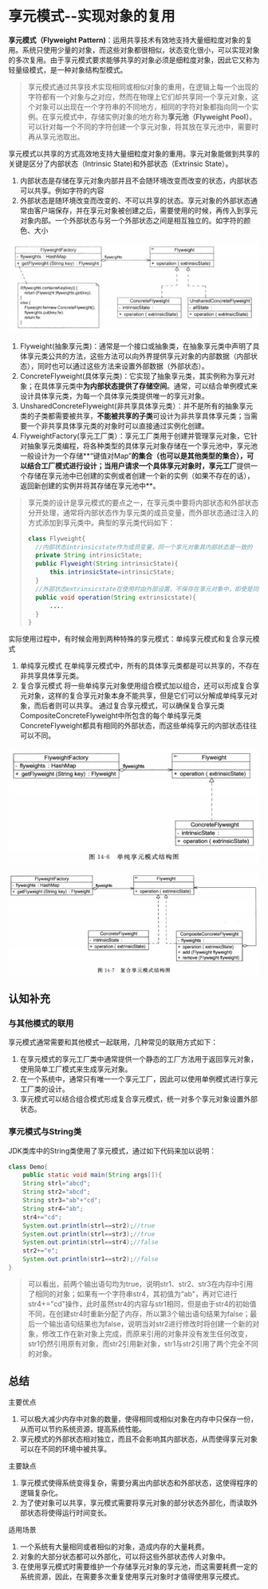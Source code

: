 # 享元模式--实现对象的复用

**享元模式（Flyweight Pattern)**：运用共享技术有效地支持大量细粒度对象的复用。系统只使用少量的对象，而这些对象都很相似，状态变化很小，可以实现对象的多次复用。由于享元模式要求能够共享的对象必须是细粒度对象，因此它又称为轻量级模式，是一种对象结构型模式。

> 享元模式通过共享技术实现相同或相似对象的重用，在逻辑上每一个出现的字符都有一个对象与之对应，然而在物理上它们却共享同一个享元对象，这个对象可以出现在一个字符串的不同地方，相同的字符对象都指向同一个实例。在享元模式中，存储实例对象的地方称为**享元池（Flyweight Pool）**。可以针对每一个不同的字符创建一个享元对象，将其放在享元池中，需要时再从享元池取出。

享元模式以共享的方式高效地支持大量细粒度对象的重用。享元对象能做到共享的关键是区分了内部状态（Intrinsic State)和外部状态（Extrinsic State）。

1. 内部状态是存储在享元对象内部并且不会随环境改变而改变的状态，内部状态可以共享。例如字符的内容
2. 外部状态是随环境改变而改变的、不可以共享的状态。享元对象的外部状态通常由客户端保存，并在享元对象被创建之后，需要使用的时候，再传入到享元对象内部。一个外部状态与另一个外部状态之间是相互独立的。如字符的颜色、大小

![image-20200411133044956](10设计模式之Flyweight享元模式.assets/image-20200411133044956.png)

1. Flyweight(抽象享元类)：通常是一个接口或抽象类，在抽象享元类中声明了具体享元类公共的方法，这些方法可以向外界提供享元对象的内部数据（内部状态），同时也可以通过这些方法来设置外部数据（外部状态）。
2. ConcreteFlyweight(具体享元类)：它实现了抽象享元类，其实例称为享元对象；在具体享元类中**为内部状态提供了存储空间**。通常，可以结合单例模式来设计具体享元类，为每一个具体享元类提供唯一的享元对象。
3. UnsharedConcreteFlyweight(非共享具体享元类）：并不是所有的抽象享元类的子类都需要被共享，**不能被共享的子类**可设计为非共享具体享元类；当需要一个非共享具体享元类的对象时可以直接通过实例化创建。
4. FlyweightFactory(享元工厂类）：享元工厂类用于创建并管理享元对象，它针对抽象享元类编程，将各种类型的具体享元对象存储在一个享元池中，享元池一般设计为一个存储**“键值对Map”**的集合（也可以是其他类型的集合），可以结合工厂模式进行设计；当用户请求一个具体享元对象时，享元工厂**提供一个存储在享元池中已创建的实例或者创建一个新的实例（如果不存在的话），返回新创建的实例并将其存储在享元池中**。

> 享元类的设计是享元模式的要点之一，在享元类中要将内部状态和外部状态分开处理，通常将内部状态作为享元类的成员变量，而外部状态通过注入的方式添加到享元类中。典型的享元类代码如下：
>
> ```java
> class Flyweight{
> 	//内部状态intrinsicstate作为成员变量，同一个享元对象其内部状态是一致的
> 	private String intrinsicState;
> 	public Flyweight(String intrinsicState){
> 		this.intrinsicState=intrinsicState;
>   }
> 	//外部状态extrinsicstate在使用时由外部设置，不保存在享元对象中，即使是同一个对象，在每一次调用时可以传入不同的外部状态
> 	public void operation(String extrinsicstate){
>   	....
>   }
> }
> ```

实际使用过程中，有时候会用到两种特殊的享元模式：单纯享元模式和复合享元模式

1. 单纯享元模式
   在单纯享元模式中，所有的具体享元类都是可以共享的，不存在非共享具体享元类。
2. 复合享元模式
   将一些单纯享元对象使用组合模式加以组合，还可以形成复合享元对象，这样的复合享元对象本身不能共享，但是它们可以分解成单纯享元对象，而后者则可以共享。
   通过复合享元模式，可以确保复合享元类CompositeConcreteFlyweight中所包含的每个单纯享元类ConcreteFlyweight都具有相同的外部状态，而这些单纯享元的内部状态往往可以不同。

![image-20200412211922900](10设计模式之Flyweight享元模式.assets/image-20200412211922900.png)

![image-20200412211936174](10设计模式之Flyweight享元模式.assets/image-20200412211936174.png)

## 认知补充

### 与其他模式的联用

享元模式通常需要和其他模式一起联用，几种常见的联用方式如下：

1. 在享元模式的享元工厂类中通常提供一个静态的工厂方法用于返回享元对象，使用简单工厂模式来生成享元对象。
2. 在一个系统中，通常只有唯一一个享元工厂，因此可以使用单例模式进行享元工厂类的设计。
3. 享元模式可以结合组合模式形成复合享元模式，统一对多个享元对象设置外部状态。

### 享元模式与String类

JDK类库中的String类使用了享元模式，通过如下代码来加以说明：

```java
class Demo{
	public static void main(String args[]){
	String strl="abcd";
	String str2="abcd";
	String str3="ab"+"cd";
	String str4="ab";
	str4+="cd";
	System.out.println(strl==str2);//true
	System.out.println(strl==str3);//true
	System.out.printin(strl==str4);//false
	str2+="e";
	System.out.println(str1==str2);//false
}
```

> 可以看出，前两个输出语句均为true，说明str1、str2、str3在内存中引用了相同的对象；如果有一个字符串str4，其初值为“ab\"，再对它进行str4+=\"cd\"操作，此时虽然str4的内容与str1相同，但是由于str4的初始值不同，在创建str4时重新分配了内存，所以第3个输出语句结果为false；最后一个输出语句结果也为false，说明当对str2进行修改时将创建一个新的对象，修改工作在新对象上完成，而原来引用的对象并没有发生任何改变，str1仍然引用原有对象，而str2引用新对象，str1与str2引用了两个完全不同的对象。

## 总结

主要优点

1. 可以极大减少内存中对象的数量，使得相同或相似对象在内存中只保存一份，从而可以节约系统资源，提高系统性能。
2. 享元模式的外部状态相对独立，而且不会影响其内部状态，从而使得享元对象可以在不同的环境中被共享。

主要缺点

1. 享元模式使得系统变得复杂，需要分离出内部状态和外部状态，这使得程序的逻辑复杂化。
2. 为了使对象可以共享，享元模式需要将享元对象的部分状态外部化，而读取外部状态将使得运行时间变长。

适用场景

1. 一个系统有大量相同或者相似的对象，造成内存的大量耗费。
2. 对象的大部分状态都可以外部化，可以将这些外部状态传人对象中。
3. 在使用享元模式时需要维护一个存储享元对象的享元池，而这需要耗费一定的系统资源，因此，在需要多次重复使用享元对象时才值得使用享元模式。